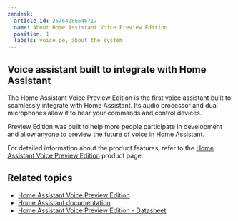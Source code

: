 ```yaml
---
zendesk:
  article_id: 25764286546717
  name: About Home Assistant Voice Preview Edition
  position: 1
  labels: voice pe, about the system
---
```


## Voice assistant built to integrate with Home Assistant

The Home Assistant Voice Preview Edition is the first voice assistant built to seamlessly integrate with Home Assistant. Its audio processor and dual microphones allow it to hear your commands and control devices.

Preview Edition was built to help more people participate in development and allow anyone to preview the future of voice in Home Assistant.

For detailed information about the product features, refer to the [Home Assistant Voice Preview Edition](https://www.home-assistant.io/voice-pe/) product page.

## Related topics

- [Home Assistant Voice Preview Edition](https://www.home-assistant.io/voice-pe/)
- [Home Assistant documentation](https://www.home-assistant.io/)
- [Home Assistant Voice Preview Edition - Datasheet](/hc/en-us/articles/26195164741533)
